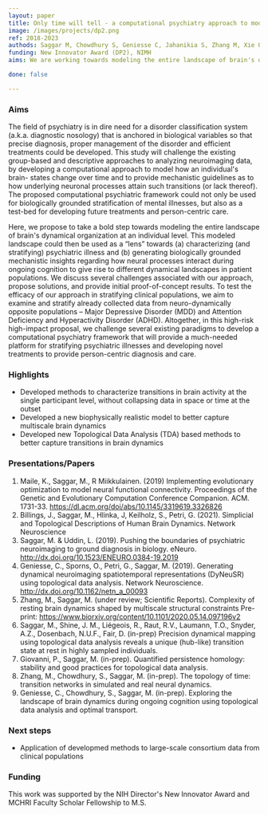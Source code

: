 ```yaml
---
layout: paper
title: Only time will tell - a computational psychiatry approach to model temporal transitions in brain activity as a lens towards developing better diagnostic nosology for psychiatric illness
image: /images/projects/dp2.png
ref: 2018-2023
authods: Saggar M, Chowdhury S, Geniesse C, Jahanikia S, Zhang M, Xie O, Maile K, Sun Y
funding: New Innovator Award (DP2), NIMH
aims: We are working towards modeling the entire landscape of brain's dynamical organization at an individual level. This modeled landscape could then be used as a “lens” towards (a) characterizing (and stratifying) psychiatric illness and (b) generating biologically grounded mechanistic insights regarding how neural processes interact during ongoing cognition to give rise to different dynamical landscapes in patient populations.

done: false

---
```


### Aims

The field of psychiatry is in dire need for a disorder classification system (a.k.a. diagnostic nosology) that is anchored in biological variables so that precise diagnosis, proper management of the disorder and efficient treatments could be developed. This study will challenge the existing group-based and descriptive approaches to analyzing neuroimaging data, by developing a computational approach to model how an individual's brain- states change over time and to provide mechanistic guidelines as to how underlying neuronal processes attain such transitions (or lack thereof). The proposed computational psychiatric framework could not only be used for biologically grounded stratification of mental illnesses, but also as a test-bed for developing future treatments and person-centric care.

Here, we propose to take a bold step towards modeling the entire landscape of brain's dynamical organization at an individual level. This modeled landscape could then be used as a “lens” towards (a) characterizing (and stratifying) psychiatric illness and (b) generating biologically grounded mechanistic insights regarding how neural processes interact during ongoing cognition to give rise to different dynamical landscapes in patient populations. We discuss several challenges associated with our approach, propose solutions, and provide initial proof-of-concept results. To test the efficacy of our approach in stratifying clinical populations, we aim to examine and stratify already collected data from neuro-dynamically opposite populations – Major Depressive Disorder (MDD) and Attention Deficiency and Hyperactivity Disorder (ADHD). Altogether, in this high-risk high-impact proposal, we challenge several existing paradigms to develop a computational psychiatry framework that will provide a much-needed platform for stratifying psychiatric illnesses and developing novel treatments to provide person-centric diagnosis and care.

### Highlights

- Developed methods to characterize transitions in brain activity at the single participant level, without collapsing data in space or time at the outset
- Developed a new biophysically realistic model to better capture multiscale brain dynamics
- Developed new Topological Data Analysis (TDA) based methods to better capture transitions in brain dynamics

### Presentations/Papers
1. Maile, K., Saggar, M., R Miikkulainen. (2019) Implementing evolutionary optimization to model neural functional connectivity. Proceedings of the Genetic and Evolutionary Computation Conference Companion. ACM. 1731-33. https://dl.acm.org/doi/abs/10.1145/3319619.3326826 
2. Billings, J., Saggar, M., Hlinka, J, Keilholz, S., Petri, G. (2021). Simplicial and Topological Descriptions of Human Brain Dynamics. Network Neuroscience
3. Saggar, M. & Uddin, L. (2019). Pushing the boundaries of psychiatric neuroimaging to ground diagnosis in biology. eNeuro. http://dx.doi.org/10.1523/ENEURO.0384-19.2019  
4. Geniesse, C., Sporns, O., Petri, G., Saggar, M. (2019). Generating dynamical neuroimaging spatiotemporal representations (DyNeuSR) using topological data analysis. Network Neuroscience. http://dx.doi.org/10.1162/netn_a_00093 
5. Zhang, M., Saggar, M. (under review; Scientific Reports). Complexity of resting brain dynamics shaped by multiscale structural constraints
Pre-print: https://www.biorxiv.org/content/10.1101/2020.05.14.097196v2 
6. Saggar, M., Shine, J. M., Liégeois, R., Raut, R.V., Laumann, T.O., Snyder, A.Z., Dosenbach, N.U.F., Fair, D. (in-prep) Precision dynamical mapping using topological data analysis reveals a unique (hub-like) transition state at rest in highly sampled individuals. 
7. Giovanni, P., Saggar, M. (in-prep). Quantified persistence homology: stability and good practices for topological data analysis.
8. Zhang, M., Chowdhury, S., Saggar, M. (in-prep). The topology of time: transition networks in simulated and real neural dynamics.
9. Geniesse, C., Chowdhury, S., Saggar, M. (in-prep). Exploring the landscape of brain dynamics during ongoing cognition using topological data analysis and optimal transport.

### Next steps
- Application of developmed methods to large-scale consortium data from clinical populations


### Funding
This work was supported by the NIH Director's New Innovator Award and MCHRI Faculty Scholar Fellowship to M.S.

